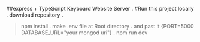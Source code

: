 ##express + TypeScript Keyboard Website Server
.
#Run this project locally
.
download repository
.

> npm install
> .
> make .env file at Root directory
> .
> and past it {PORT=5000 DATABASE_URL="your mongod uri"}
> .
> npm run dev
